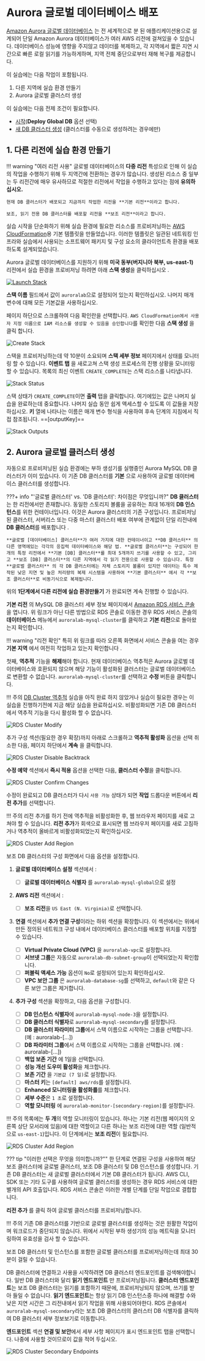 # Aurora 글로벌 데이터베이스 배포

<a href="https://docs.aws.amazon.com/AmazonRDS/latest/AuroraUserGuide/aurora-global-database.html" target="_blank">Amazon Aurora 글로벌 데이터베이스</a> 는 전 세계적으로 분 된 애플리케이션용으로 설계되어 단일 Amazon Aurora 데이터베이스가 여러 AWS 리전에 걸쳐있을 수 있습니다. 데이터베이스 성능에 영향을 주지않고 데이터를 복제하고, 각 지역에서 짧은 지연 시간으로 빠른 로컬 읽기를 가능하게하며, 지역 전체 중단으로부터 재해 복구를 제공합니다.

이 실습에는 다음 작업이 포함됩니다.

1. 다른 지역에 실습 환경 만들기
2. Aurora 글로벌 클러스터 생성

이 실습에는 다음 전제 조건이 필요합니다.

* [시작](/prereqs/environment/)(**Deploy Global DB** 옵션 선택)
* [새 DB 클러스터 생성](/provisioned/create/) (클러스터를 수동으로 생성하려는 경우에만)


## 1. 다른 리전에 실습 환경 만들기

!!! warning "여러 리전 사용"
    글로벌 데이터베이스의 **다중 리전** 특성으로 인해 이 실습의 작업을 수행하기 위해 두 지역간에 전환하는 경우가 많습니다. 생성된 리소스 중 일부는 두 리전간에 매우 유사하므로 적절한 리전에서 작업을 수행하고 있다는 점에 **유의하십시오.**

    현재 DB 클러스터가 배포되고 지금까지 작업한 리전을 **기본 리전**이라고 합니다.

    보조, 읽기 전용 DB 클러스터를 배포할 리전을 **보조 리전**이라고 합니다.

실습 시작을 단순화하기 위해 실습 환경에 필요한 리소스를 프로비저닝하는  <a href="https://aws.amazon.com/cloudformation/" target="_blank">AWS CloudFormation</a>용 기본 템플릿을 만들었습니다. 이러한 템플릿은 일관된 네트워킹 인프라와 실습에서 사용되는 소프트웨어 패키지 및 구성 요소의 클라이언트측 환경을 배포하도록 설계되었습니다.

Aurora 글로벌 데이터베이스를 지원하기 위해 **미국 동부(버지니아 북부, us-east-1)** 리전에서 실습 환경을 프로비저닝 하려면 아래 **스택 생성**을 클릭하십시오 .

<a href="https://console.aws.amazon.com/cloudformation/home?region=us-east-1#/stacks/create/review?stackName=auroralab&templateURL=https://s3.amazonaws.com/[[bucket]]/templates/lab_template.yml&param_deployCluster=No&param_deployML=No&param_deployGDB=Yes&param_isSecondary=Yes" target="_blank"><img src="/assets/images/cloudformation-launch-stack.png" alt="Launch Stack"></a>

**스택 이름** 필드에서 값이 `auroralab`으로 설정되어 있는지 확인하십시오. 나머지 매개 변수에 대해 모든 기본값을 사용하십시오.

페이지 하단으로 스크롤하여 다음 확인란을 선택합니다. `AWS CloudFormation에서 사용자 지정 이름으로 IAM 리소스를 생성할 수 있음을 승인합니다`를 확인한 다음 **스택 생성** 을 클릭 합니다.

<span class="image">![Create Stack](cfn-create-stack-confirm.png?raw=true)</span>

스택을 프로비저닝하는데 약 10분이 소요되며 **스택 세부 정보** 페이지에서 상태를 모니터링 할 수 있습니다. **이벤트 탭** 을 새로고쳐 스택 생성 프로세스의 진행 상황을 모니터링 할 수 있습니다. 목록의 최신 이벤트 `CREATE_COMPLETE`는 스택 리소스를 나타냅니다.


<span class="image">![Stack Status](cfn-stack-status.png?raw=true)</span>

스택 상태가 `CREATE_COMPLETE`이면 **출력** 탭을 클릭합니다. 여기에있는 값은 나머지 실습을 완료하는데 중요합니다. 나머지 실습 동안 쉽게 액세스할 수 있도록 이 값들을 저장하십시오. **키** 열에 나타나는 이름은 매개 변수 형식을 사용하여 후속 단계의 지침에서 직접 참조됩니다. ==[outputKey]==


<span class="image">![Stack Outputs](cfn-stack-outputs.png?raw=true)</span>


## 2. Aurora 글로벌 클러스터 생성

자동으로 프로비저닝된 실습 환경에는 부하 생성기를 실행중인 Aurora MySQL DB 클러스터가 이미 있습니다. 이 기존 DB 클러스터를 **기본** 으로 사용하여 글로벌 데이터베이스 클러스터를 생성합니다.


???+ info "'글로벌 클러스터' vs. 'DB 클러스터': 차이점은 무엇입니까?"
    **DB 클러스터**는 한 리전에서만 존재합니다. 동일한 스토리지 볼륨을 공유하는 최대 16개의 **DB 인스턴스**를 위한 컨테이너입니다. 이것은 Aurora 클러스터의 기존 구성입니다. 프로비저닝된 클러스터, 서버리스 또는 다중 마스터 클러스터 배포 여부에 관계없이 단일 리전내에 **DB 클러스터**를 배포합니다 .

    **글로벌 [데이터베이스] 클러스터**가 여러 가지에 대한 컨테이너이고 **DB 클러스터** 의 다른 영역에있는 각각의 응집력 데이터베이스와 해당 법. **글로벌 클러스터**는 구성되어 한 개의 특정 리전에서 **기본 [DB] 클러스터**를 최대 5개까지 쓰기를 사용할 수 있고, 그리고 **보조 [DB] 클러스터**의 다른 지역에서 각 읽기 전용으로 사용할 수 있습니다. 특정 **글로벌 클러스터** 의 각 DB 클러스터에는 자체 스토리지 볼륨이 있지만 데이터는 특수 제작된 낮은 지연 및 높은 처리량의 복제 시스템을 사용하여 **기본 클러스터** 에서 각 **보조 클러스터**로 비동기식으로 복제됩니다.


위의 **1단계에서 다른 리전에 실습 환경만들기** 가 완료되면 계속 진행할 수 있습니다.


**기본 리전** 의 MySQL DB 클러스터 세부 정보 페이지에서 <a href="https://console.aws.amazon.com/rds/home#database:id=auroralab-mysql-cluster;is-cluster=true" target="_blank">Amazon RDS 서비스 콘솔</a> 을 엽니다. 위 링크가 아닌 다른 방법으로 RDS 콘솔로 이동한 경우 RDS 서비스 콘솔의 **데이터베이스** 메뉴에서 `auroralab-mysql-cluster`를 클릭하고 **기본 리전**으로 돌아왔는지 확인합니다.

!!! warning "리전 확인"
    특히 위 링크를 따라 오른쪽 화면에서 서비스 콘솔을 여는 경우 **기본 지역** 에서 여전히 작업하고 있는지 확인합니다 .


첫째, **역추적** 기능을 **해제**해야 합니다. 현재 데이터베이스 역추적은 Aurora 글로벌 데이터베이스와 호환되지 않으며 해당 기능이 활성화된 클러스터는 글로벌 데이터베이스로 변환할 수 없습니다. `auroralab-mysql-cluster`를 선택하고 **수정** 버튼을 클릭합니다.



!!! 주의
    [DB Cluster 역추적](/provisioned/backtrack/) 실습을 아직 완료 하지 않았거나 실습이 필요한 경우는 이 실습을 진행하기전에 지금 해당 실습을 완료하십시오. 비활성화되면 기존 DB 클러스터에서 역추적 기능을 다시 활성화 할 수 없습니다.



<span class="image">![RDS Cluster Modify](rds-cluster-action-modify.png?raw=true)</span>

추가 구성 섹션(필요한 경우 확장)까지 아래로 스크롤하고 **역추적 활성화** 옵션을 선택 취소한 다음, 페이지 하단에서 **계속** 을 클릭합니다.


<span class="image">![RDS Cluster Disable Backtrack](rds-cluster-disable-backtrack.png?raw=true)</span>

**수정 예약** 섹션에서 **즉시 적용** 옵션을 선택한 다음, **클러스터 수정**을 클릭합니다.


<span class="image">![RDS Cluster Confirm Changes](rds-cluster-modify-confirm.png?raw=true)</span>


수정이 완료되고 DB 클러스터가 다시 `사용 가능` 상태가 되면 **작업** 드롭다운 버튼에서 **리전 추가**를 선택합니다.


!!! 주의
    리전 추가를 하기 전에 역추적을 비활성화한 후, 웹 브라우저 페이지를 새로 고쳐야 할 수 있습니다. **리전 추가**가 회색으로 표시되면 웹 브라우저 페이지를 새로 고침하거나 역추적이 올바르게 비활성화되었는지 확인하십시오.


<span class="image">![RDS Cluster Add Region](rds-cluster-action-add.png?raw=true)</span>

보조 DB 클러스터의 구성 화면에서 다음 옵션을 설정합니다.

1. **글로벌 데이터베이스 설정** 섹션에서 :

    * [ ] **글로벌 데이터베이스 식별자** 를 `auroralab-mysql-global`으로 설정

2. **AWS 리전** 섹션에서 :

    * [ ] **보조 리전**을 `US East (N. Virginia)`로 선택합니다.

3. **연결** 섹션에서 **추가 연결 구성**이라는 하위 섹션을 확장합니다. 이 섹션에서는 위에서 만든 정의된 네트워크 구성 내에서 데이터베이스 클러스터를 배포할 위치를 지정할 수 있습니다.

    * [ ] **Virtual Private Cloud (VPC)** 을 `auroralab-vpc`로 설정합니다.
    * [ ] **서브넷 그룹**은 자동으로 `auroralab-db-subnet-group`이 선택되었는지 확인합니다.
    * [ ] **퍼블릭 액세스 가능** 옵션이 `No`로 설정되어 있는지 확인하십시오.
    * [ ] **VPC 보안 그룹** 은 `auroralab-database-sg`를 선택하고, `default`와 같은 다른 보안 그룹은 제거합니다.

4. **추가 구성** 섹션을 확장하고, 다음 옵션을 구성합니다.

    * [ ] **DB 인스턴스 식별자**에 `auroralab-mysql-node-3`을 설정합니다.
    * [ ] **DB 클러스터 식별자**로 `auroralab-mysql-secondary`를 설정합니다.
    * [ ] **DB 클러스터 파라미터 그룹**에서 스택 이름으로 시작하는 그룹을 선택합니다.  (예 : auroralab-[...])
    * [ ] **DB 파라미터 그룹**에서 스택 이름으로 시작하는 그룹을 선택합니다. (예 : auroralab-[...])
    * [ ] **백업 보존 기간** 에 1일을 선택합니다.
    * [ ] **성능 개선 도우미 활성화**을 체크합니다.
    * [ ] **보존 기간** 을 `기본값 (7 일)`로 설정합니다.
    * [ ] **마스터 키**는 `[default] aws/rds`를 설정합니다.
    * [ ] **Enhanced 모니터링을 활성화를**를 체크합니다.
    * [ ] **세부 수준**은 `1 초`로 설정합니다.
    * [ ] **역할 모니터링** 에 `auroralab-monitor-[secondary-region]`를 설정합니다.

!!! 주의
    목록에는 **두 개**의 역할 모니터링이 있습니다. 하나는 기본 리전(웹 페이지의 오른쪽 상단 모서리에 있음)에 대한 역할이고 다른 하나는 보조 리전에 대한 역할 (일반적으로 `us-east-1`)입니다. 이 단계에서는 **보조 리전**이 필요합니다.



<span class="image">![RDS Cluster Add Region](rds-cluster-add-region.png?raw=true)</span>

??? tip "이러한 선택은 무엇을 의미합니까?""
    한 단계로 연결된 구성을 사용하여 해당 보조 클러스터에 글로벌 클러스터, 보조 DB 클러스터 및 DB 인스턴스를 생성합니다. 기존 DB 클러스터는 새 글로벌 클러스터에서 기본 DB 클러스터가 됩니다. AWS CLI, SDK 또는 기타 도구를 사용하여 글로벌 클러스터를 생성하는 경우 RDS 서비스에 대한 별개의 API 호출입니다. RDS 서비스 콘솔은 이러한 개별 단계를 단일 작업으로 결합합니다.


**리전 추가** 를 클릭 하여 글로벌 클러스터를 프로비저닝합니다.


!!! 주의
    기존 DB 클러스터를 기반으로 글로벌 클러스터를 생성하는 것은 원활한 작업이며 워크로드가 중단되지 않습니다. 위에서 시작된 부하 생성기의 성능 메트릭을 모니터링하여 유효성을 검사 할 수 있습니다.



보조 DB 클러스터 및 인스턴스를 포함한 글로벌 클러스터를 프로비저닝하는데 최대 30분이 걸릴 수 있습니다.

DB 클러스터에 연결하고 사용을 시작하려면 DB 클러스터 엔드포인트를 검색해야합니다. 일반 DB 클러스터와 달리 **읽기 엔드포인트** 만 프로비저닝됩니다. **클러스터 엔드포인트**는 보조 DB 클러스터는 읽기를 포함하기 때문에, 프로비저닝되지 않으며, 쓰기를 받아 들일 수 없습니다. **읽기 엔드포인트**는 항상 읽기 DB 인스턴스중 하나에 해결할 수와 낮은 지연 시간은 그 리전내에서 읽기 작업을 위해 사용되어야한다. RDS 콘솔에서  `auroralab-mysql-secondary`라는 보조 DB 클러스터의 클러스터 DB 식별자를 클릭하여 DB 클러스터 세부 정보보기로 이동합니다.

**엔드포인트** 섹션 **연결 및 보안**에서 세부 사항 페이지가 표시 엔드포인트 탭을 선택합니다. 나중에 사용할 것이므로이 값을 적어 두십시오.


<span class="image">![RDS Cluster Secondary Endpoints](rds-cluster-secondary-endpoints.png?raw=true)</span>


